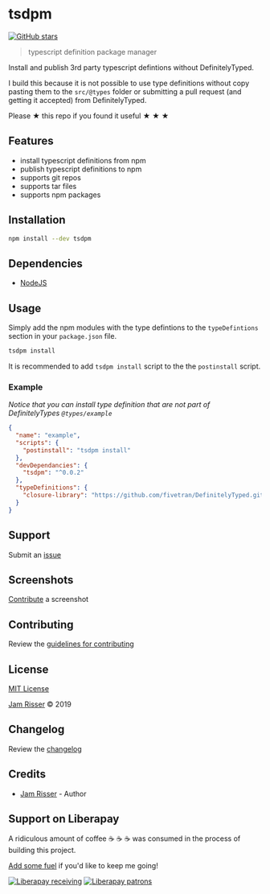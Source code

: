 # tsdpm

[![GitHub stars](https://img.shields.io/github/stars/codejamninja/tsdpm.svg?style=social&label=Stars)](https://github.com/codejamninja/tsdpm)

> typescript definition package manager

Install and publish 3rd party typescript defintions without DefinitelyTyped.

I build this because it is not possible to use type definitions without copy pasting them to the `src/@types` folder or submitting a pull request (and getting it accepted) from DefinitelyTyped.

Please ★ this repo if you found it useful ★ ★ ★

## Features

- install typescript definitions from npm
- publish typescript definitions to npm
- supports git repos
- supports tar files
- supports npm packages

## Installation

```sh
npm install --dev tsdpm
```

## Dependencies

- [NodeJS](https://nodejs.org)

## Usage

Simply add the npm modules with the type defintions to the `typeDefintions` section in your `package.json` file.

```sh
tsdpm install
```

It is recommended to add `tsdpm install` script to the the `postinstall` script.

### Example

_Notice that you can install type definition that are not part of DefinitelyTypes `@types/example`_

```json
{
  "name": "example",
  "scripts": {
    "postinstall": "tsdpm install"
  },
  "devDependancies": {
    "tsdpm": "^0.0.2"
  },
  "typeDefinitions": {
    "closure-library": "https://github.com/fivetran/DefinitelyTyped.git#::/closure-library"
  }
}
```

## Support

Submit an [issue](https://github.com/codejamninja/tsdpm/issues/new)

## Screenshots

[Contribute](https://github.com/codejamninja/tsdpm/blob/master/CONTRIBUTING.md) a screenshot

## Contributing

Review the [guidelines for contributing](https://github.com/codejamninja/tsdpm/blob/master/CONTRIBUTING.md)

## License

[MIT License](https://github.com/codejamninja/tsdpm/blob/master/LICENSE)

[Jam Risser](https://codejam.ninja) © 2019

## Changelog

Review the [changelog](https://github.com/codejamninja/tsdpm/blob/master/CHANGELOG.md)

## Credits

- [Jam Risser](https://codejam.ninja) - Author

## Support on Liberapay

A ridiculous amount of coffee ☕ ☕ ☕ was consumed in the process of building this project.

[Add some fuel](https://liberapay.com/codejamninja/donate) if you'd like to keep me going!

[![Liberapay receiving](https://img.shields.io/liberapay/receives/codejamninja.svg?style=flat-square)](https://liberapay.com/codejamninja/donate)
[![Liberapay patrons](https://img.shields.io/liberapay/patrons/codejamninja.svg?style=flat-square)](https://liberapay.com/codejamninja/donate)
